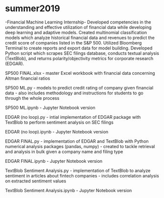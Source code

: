 # summer2019

-Financial Machine Learning Internship-
Developed competencies in the understanding and effective utilization of financial data while developing deep learning 
and adaptive models. Created multinomial classification models which analyze historical financial data and revenues to 
predict the credit score of companies listed in the S&P 500. Utilized Bloomberg Terminal to create reports and export 
data for model building. Developed Python script which scrapes SEC filings database, conducts textual analysis (TextBlob), and returns 
polarity/objectivity metrics for corporate research (EDGAR).


SP500 FINAL.xlsx - master Excel workbook with financial data concerning Altman financial ratios

SP500 ML.py - models to predict credit rating of company given financial data
            - also includes methodology and instructions for students to go through the whole process

SP500 ML.ipynb - Jupyter Notebook version

EDGAR (no loop).py - intial implementation of EDGAR package with TextBlob to perform sentiment analysis on SEC filings

EDGAR (no loop).ipynb - Jupyter Notebook version

EDGAR FINAL.py - implementation of EDGAR and TextBlob with Python numerical analysis packages (pandas, numpy)
               - created to tackle retrieval and analysis in bulk given a company name and filing type

EDGAR FINAL.ipynb - Jupyter Notebook version

TextBlob Sentiment Analysis.py - implementation of TextBlob to analyze sentiment in articles about fintech companies
                               - includes correlation analysis on extracted sentiment values

TextBlob Sentiment Analysis.ipynb - Jupyter Notebook version
